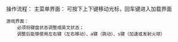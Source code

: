 操作流程：
    主菜单界面：
        可按下上下键移动光标，回车键进入加载界面

    游戏界面：
        必须将键盘状态调整成英文状态；
        调整后能够使用左右键（左右移动）、a键（跳动）、s键（加速或发射火球）
